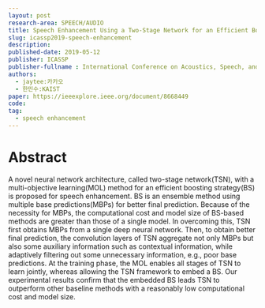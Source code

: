 ```yaml
---
layout: post
research-area: SPEECH/AUDIO
title: Speech Enhancement Using a Two-Stage Network for an Efficient Boosting Strategy
slug: icassp2019-speech-enhancement
description:
published-date: 2019-05-12
publisher: ICASSP
publisher-fullname : International Conference on Acoustics, Speech, and Signal Processing (ICASSP)
authors:
  - jaytee:카카오
  - 한민수:KAIST
paper: https://ieeexplore.ieee.org/document/8668449
code:
tag:
  - speech enhancement
---
```


# Abstract

A novel neural network architecture, called two-stage network(TSN), with a multi-objective learning(MOL) method for an efficient boosting strategy(BS) is proposed for speech enhancement. BS is an ensemble method using multiple base predictions(MBPs) for better final prediction. Because of the necessity for MBPs, the computational cost and model size of BS-based methods are greater than those of a single model. In overcoming this, TSN first obtains MBPs from a single deep neural network. Then, to obtain better final prediction, the convolution layers of TSN aggregate not only MBPs but also some auxiliary information such as contextual information, while adaptively filtering out some unnecessary information, e.g., poor base predictions. At the training phase, the MOL enables all stages of TSN to learn jointly, whereas allowing the TSN framework to embed a BS. Our experimental results confirm that the embedded BS leads TSN to outperform other baseline methods with a reasonably low computational cost and model size.
